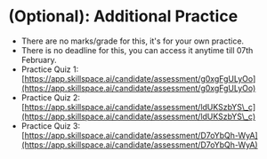 # (Optional): Additional Practice

* There are no marks/grade for this, it's for your own practice.&#x20;
* There is no deadline for this, you can access it anytime till 07th February.
* Practice Quiz 1: [https://app.skillspace.ai/candidate/assessment/g0xgFgULyOo](https://app.skillspace.ai/candidate/assessment/g0xgFgULyOo)
* Practice Quiz 2: [https://app.skillspace.ai/candidate/assessment/ldUKSzbYS\_c](https://app.skillspace.ai/candidate/assessment/ldUKSzbYS\_c)
* Practice Quiz 3: [https://app.skillspace.ai/candidate/assessment/D7oYbQh-WyA](https://app.skillspace.ai/candidate/assessment/D7oYbQh-WyA)
